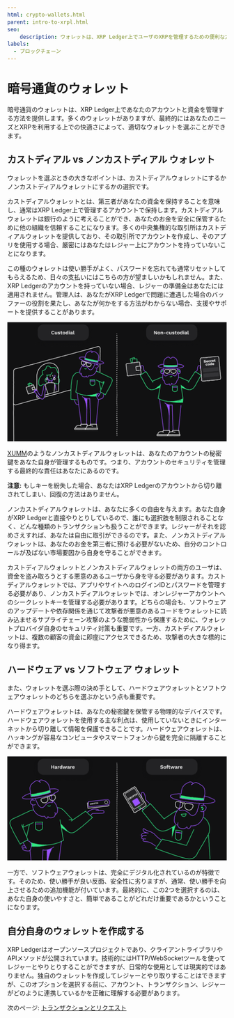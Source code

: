 ```yaml
---
html: crypto-wallets.html
parent: intro-to-xrpl.html
seo:
    description: ウォレットは、XRP Ledger上でユーザのXRPを管理するための便利な方法です。
labels:
  - ブロックチェーン
---
```

# 暗号通貨のウォレット

暗号通貨のウォレットは、XRP Ledger上であなたのアカウントと資金を管理する方法を提供します。多くのウォレットがありますが、最終的にはあなたのニーズとXRPを利用する上での快適さによって、適切なウォレットを選ぶことができます。


## カストディアル vs ノンカストディアル ウォレット

ウォレットを選ぶときの大きなポイントは、カストディアルウォレットにするかノンカストディアルウォレットにするかの選択です。

カストディアルウォレットとは、第三者があなたの資金を保持することを意味し、通常はXRP Ledger上で管理するアカウントで保持します。カストディアルウォレットは銀行のように考えることができ、あなたのお金を安全に保管するために他の組織を信頼することになります。多くの中央集権的な取引所はカストディアルウォレットを提供しており、その取引所でアカウントを作成し、そのアプリを使用する場合、厳密にはあなたはレジャー上にアカウントを持っていないことになります。

この種のウォレットは使い勝手がよく、パスワードを忘れても通常リセットしてもらえるため、日々の支払いにはこちらの方が望ましいかもしれません。また、XRP Ledgerのアカウントを持っていない場合、レジャーの準備金はあなたには適用されません。管理人は、あなたがXRP Ledgerで問題に遭遇した場合のバッファーの役割を果たし、あなたが何かをする方法がわからない場合、支援やサポートを提供することがあります。

![カストディアル vs ノンカストディアル ウォレット](/img/introduction15-custodial-non-custodial.png)

[XUMM](https://xumm.app/)のようなノンカストディアルウォレットは、あなたのアカウントの秘密鍵をあなた自身が管理するものです。つまり、アカウントのセキュリティを管理する最終的な責任はあなたにあるのです。

**注意:** もしキーを紛失した場合、あなたはXRP Ledgerのアカウントから切り離されてしまい、回復の方法はありません。

ノンカストディアルウォレットは、あなたに多くの自由を与えます。あなた自身がXRP Ledgerと直接やりとりしているので、誰にも選択肢を制限されることなく、どんな種類のトランザクションも扱うことができます。レジャーがそれを認めさえすれば、あなたは自由に取引ができるのです。また、ノンカストディアルウォレットは、あなたのお金を第三者に預ける必要がないため、自分のコントロールが及ばない市場要因から自身を守ることができます。

カストディアルウォレットとノンカストディアルウォレットの両方のユーザは、資金を盗み取ろうとする悪意のあるユーザから身を守る必要があります。カストディアルウォレットでは、アプリやサイトへのログインIDとパスワードを管理する必要があり、ノンカストディアルウォレットでは、オンレジャーアカウントへのシークレットキーを管理する必要があります。どちらの場合も、ソフトウェアのアップデートや依存関係を通じて攻撃者が悪意のあるコードをウォレットに読み込ませるサプライチェーン攻撃のような脆弱性から保護するために、ウォレットプロバイダ自身のセキュリティ対策も重要です。一方、カストディアルウォレットは、複数の顧客の資金に即座にアクセスできるため、攻撃者の大きな標的になり得ます。


## ハードウェア vs ソフトウェア ウォレット

また、ウォレットを選ぶ際の決め手として、ハードウェアウォレットとソフトウェアウォレットのどちらを選ぶかという点も重要です。

ハードウェアウォレットは、あなたの秘密鍵を保管する物理的なデバイスです。ハードウェアウォレットを使用する主な利点は、使用していないときにインターネットから切り離して情報を保護できることです。ハードウェアウォレットは、ハッキングが容易なコンピュータやスマートフォンから鍵を完全に隔離することができます。

![ハードウェア vs ソフトウェア ウォレット](/img/introduction16-hardware-software.png)

一方で、ソフトウェアウォレットは、完全にデジタル化されているのが特徴です。そのため、使い勝手が良い反面、安全性に劣りますが、通常、使い勝手を向上させるための追加機能が付いています。最終的に、この2つを選択するのは、あなた自身の使いやすさと、簡単であることがどれだけ重要であるかということになります。


## 自分自身のウォレットを作成する

XRP Ledgerはオープンソースプロジェクトであり、クライアントライブラリやAPIメソッドが公開されています。技術的にはHTTP/WebSocketツールを使ってレジャーとやりとりすることができますが、日常的な使用としては現実的ではありません。独自のウォレットを作成してレジャーとやり取りすることはできますが、このオプションを選択する前に、アカウント、トランザクション、レジャーがどのように連携しているかを正確に理解する必要があります。


次のページ: [トランザクションとリクエスト](transactions-and-requests.md)
